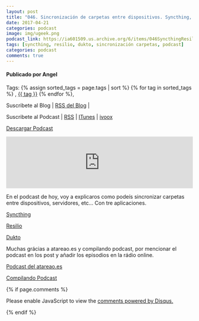 ```yaml
---
layout: post
title: "046. Sincronización de carpetas entre dispositivos. Syncthing, Resilio y Dukto"
date: 2017-04-21
categories: podcast
image: img/ugeek.png
podcast_link: https://ia601509.us.archive.org/6/items/046SyncthingResilioYDukto/%23046%20Syncthing%2c%20Resilio%20y%20Dukto%20.mp3
tags: [syncthing, resilio, dukto, sincronización carpetas, podcast]
categories: podcast
comments: true
---
```

#### Publicado por Angel
Tags: {% assign sorted_tags = page.tags | sort %} {% for tag in sorted_tags %} , <span class="tag"><a href="/tag#{{ tag }}">{{ tag }}</a></span> {% endfor %},

Suscribete al Blog  |  [RSS del Blog](http://feeds.feedburner.com/uGeekBlog) |   

Suscribete al Podcast  |  [RSS](http://feeds.feedburner.com/ugeek) | [ITunes](https://itunes.apple.com/us/podcast/ugeek/id1201421866?mt=2) | [ivoox](https://www.ivoox.com/podcast-ugeek_sq_f1383493_1.html)   


<!-- ---------------------------------------------------Pon aquí el audio-------------------------------------------------------- -->
<a href="https://ia601509.us.archive.org/6/items/046SyncthingResilioYDukto/%23046%20Syncthing%2c%20Resilio%20y%20Dukto%20.mp3">Descargar Podcast</a>  

<iframe src="https://archive.org/embed/046SyncthingResilioYDukto" width="100%" height="140" frameborder="0" webkitallowfullscreen="true" mozallowfullscreen="true" allowfullscreen></iframe>
<!-- ----------------------------------------------------Inicio de comentarios--------------------------------------------------- -->

En el podcast de hoy, voy a explicaros como podeís sincronizar carpetas entre dispositivos, servidores, etc... Con tre aplicaciones.

[Syncthing](https://syncthing.net/)

[Resilio](https://www.resilio.com)

[Dukto](http://www.msec.it/blog/?page_id=11)

Muchas grácias a atareao.es y compilando podcast, por mencionar el podcast en los post y añadir los episodios en la rádio online.

[Podcast del atareao.es](https://www.atareao.es/otros/podcast-de-linux-y-software-libre)

[Compilando Podcast](https://t.co/l7Xqn1L2Oc)


<!-- -------------------------------------Aquí abajo los comentarios -------------------------------------------  -->
{% if page.comments %}
<div id="disqus_thread"></div>
<script>

/**
*  RECOMMENDED CONFIGURATION VARIABLES: EDIT AND UNCOMMENT THE SECTION BELOW TO INSERT DYNAMIC VALUES FROM YOUR PLATFORM OR CMS.
*  LEARN WHY DEFINING THESE VARIABLES IS IMPORTANT: https://disqus.com/admin/universalcode/#configuration-variables*/
/*
var disqus_config = function () {
this.page.url = PAGE_URL;  // Replace PAGE_URL with your page's canonical URL variable
this.page.identifier = PAGE_IDENTIFIER; // Replace PAGE_IDENTIFIER with your page's unique identifier variable
};
*/
(function() { // DON'T EDIT BELOW THIS LINE
var d = document, s = d.createElement('script');
s.src = 'https://https-angelbcn-github-io-ugeek.disqus.com/embed.js';
s.setAttribute('data-timestamp', +new Date());
(d.head || d.body).appendChild(s);
})();
</script>
<noscript>Please enable JavaScript to view the <a href="https://disqus.com/?ref_noscript">comments powered by Disqus.</a></noscript>
                                
{% endif %}

<script id="dsq-count-scr" src="//https-angelbcn-github-io-ugeek.disqus.com/count.js" async></script>


